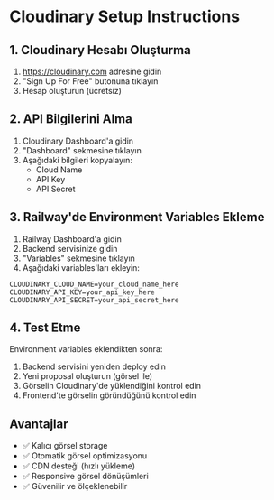 # Cloudinary Setup Instructions

## 1. Cloudinary Hesabı Oluşturma

1. https://cloudinary.com adresine gidin
2. "Sign Up For Free" butonuna tıklayın
3. Hesap oluşturun (ücretsiz)

## 2. API Bilgilerini Alma

1. Cloudinary Dashboard'a gidin
2. "Dashboard" sekmesine tıklayın
3. Aşağıdaki bilgileri kopyalayın:
   - Cloud Name
   - API Key
   - API Secret

## 3. Railway'de Environment Variables Ekleme

1. Railway Dashboard'a gidin
2. Backend servisinize gidin
3. "Variables" sekmesine tıklayın
4. Aşağıdaki variables'ları ekleyin:

```
CLOUDINARY_CLOUD_NAME=your_cloud_name_here
CLOUDINARY_API_KEY=your_api_key_here
CLOUDINARY_API_SECRET=your_api_secret_here
```

## 4. Test Etme

Environment variables eklendikten sonra:
1. Backend servisini yeniden deploy edin
2. Yeni proposal oluşturun (görsel ile)
3. Görselin Cloudinary'de yüklendiğini kontrol edin
4. Frontend'te görselin göründüğünü kontrol edin

## Avantajlar

- ✅ Kalıcı görsel storage
- ✅ Otomatik görsel optimizasyonu
- ✅ CDN desteği (hızlı yükleme)
- ✅ Responsive görsel dönüşümleri
- ✅ Güvenilir ve ölçeklenebilir
